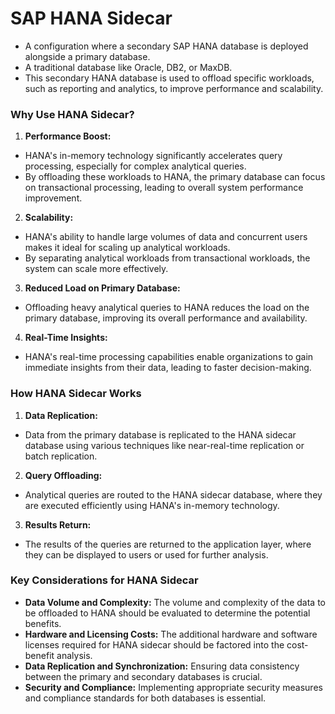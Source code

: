 # SAP HANA Sidecar
- A configuration where a secondary SAP HANA database is deployed alongside a primary database.
- A traditional database like Oracle, DB2, or MaxDB.
- This secondary HANA database is used to offload specific workloads, such as reporting and analytics, to improve performance and scalability.

### Why Use HANA Sidecar?
1. **Performance Boost:**
- HANA's in-memory technology significantly accelerates query processing, especially for complex analytical queries.
- By offloading these workloads to HANA, the primary database can focus on transactional processing, leading to overall system performance improvement.

2. **Scalability:**
- HANA's ability to handle large volumes of data and concurrent users makes it ideal for scaling up analytical workloads.
- By separating analytical workloads from transactional workloads, the system can scale more effectively.

3. **Reduced Load on Primary Database:**
- Offloading heavy analytical queries to HANA reduces the load on the primary database, improving its overall performance and availability.

4. **Real-Time Insights:**
- HANA's real-time processing capabilities enable organizations to gain immediate insights from their data, leading to faster decision-making.

### How HANA Sidecar Works
1. **Data Replication:**
- Data from the primary database is replicated to the HANA sidecar database using various techniques like near-real-time replication or batch replication.

2. **Query Offloading:**
- Analytical queries are routed to the HANA sidecar database, where they are executed efficiently using HANA's in-memory technology.

3. **Results Return:**
- The results of the queries are returned to the application layer, where they can be displayed to users or used for further analysis.

### Key Considerations for HANA Sidecar
- **Data Volume and Complexity:** The volume and complexity of the data to be offloaded to HANA should be evaluated to determine the potential benefits.
- **Hardware and Licensing Costs:** The additional hardware and software licenses required for HANA sidecar should be factored into the cost-benefit analysis.
- **Data Replication and Synchronization:** Ensuring data consistency between the primary and secondary databases is crucial.
- **Security and Compliance:** Implementing appropriate security measures and compliance standards for both databases is essential.
